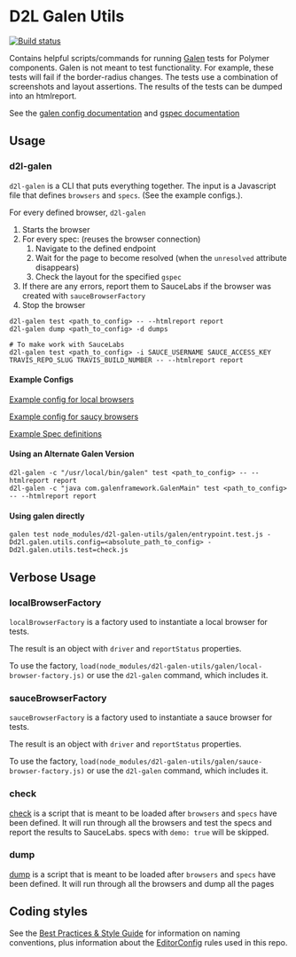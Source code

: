 # D2L Galen Utils
[![Build status][ci-image]][ci-url]

Contains helpful scripts/commands for running [Galen][Galen] tests for Polymer components.
Galen is not meant to test functionality. For example, these tests will fail if the
border-radius changes. The tests use a combination of screenshots and layout assertions.
The results of the tests can be dumped into an htmlreport.

See the [galen config documentation][GalenConfig] and [gspec documentation][GalenSpec]

## Usage

### d2l-galen

`d2l-galen` is a CLI that puts everything together. The input is a Javascript file
that defines `browsers` and `specs`. (See the example configs.).

For every defined browser, `d2l-galen`

1. Starts the browser
2. For every spec: (reuses the browser connection)
   1. Navigate to the defined endpoint
   2. Wait for the page to become resolved (when the `unresolved` attribute disappears)
   3. Check the layout for the specified `gspec`
3. If there are any errors, report them to SauceLabs if the browser was created with `sauceBrowserFactory`
4. Stop the browser

```
d2l-galen test <path_to_config> -- --htmlreport report
d2l-galen dump <path_to_config> -d dumps

# To make work with SauceLabs
d2l-galen test <path_to_config> -i SAUCE_USERNAME SAUCE_ACCESS_KEY TRAVIS_REPO_SLUG TRAVIS_BUILD_NUMBER -- --htmlreport report
```

#### Example Configs

[Example config for local browsers](example/galen.local.config.js)

[Example config for saucy browsers](example/galen.sauce.config.js)

[Example Spec definitions](example/galen.common.config.js)

#### Using an Alternate Galen Version

```
d2l-galen -c "/usr/local/bin/galen" test <path_to_config> -- --htmlreport report
d2l-galen -c "java com.galenframework.GalenMain" test <path_to_config> -- --htmlreport report
```

#### Using galen directly

```
galen test node_modules/d2l-galen-utils/galen/entrypoint.test.js -Dd2l.galen.utils.config=<absolute_path_to_config> -Dd2l.galen.utils.test=check.js
```

## Verbose Usage

### localBrowserFactory

`localBrowserFactory` is a factory used to instantiate a local browser for tests.

The result is an object with `driver` and `reportStatus` properties.

To use the factory, `load(node_modules/d2l-galen-utils/galen/local-browser-factory.js)`
or use the `d2l-galen` command, which includes it.

### sauceBrowserFactory

`sauceBrowserFactory` is a factory used to instantiate a sauce browser for tests.

The result is an object with `driver` and `reportStatus` properties.

To use the factory, `load(node_modules/d2l-galen-utils/galen/sauce-browser-factory.js)`
or use the `d2l-galen` command, which includes it.

### check

[check](galen/check.js) is a script that is meant to be loaded after `browsers` and `specs` have been defined.
It will run through all the browsers and test the specs and report the results to SauceLabs. specs with `demo: true`
will be skipped.

### dump

[dump](galen/dump.js) is a script that is meant to be loaded after `browsers` and `specs` have been defined.
It will run through all the browsers and dump all the pages

## Coding styles

See the [Best Practices & Style Guide](https://github.com/Brightspace/valence-ui-docs/wiki/Best-Practices-&-Style-Guide) for information on naming conventions, plus information about the [EditorConfig](http://editorconfig.org) rules used in this repo.

[ci-url]: https://travis-ci.org/Brightspace/d2l-galen-utils
[ci-image]: https://img.shields.io/travis-ci/Brightspace/d2l-galen-utils.svg
[Galen]: http://galenframework.com/
[GalenConfig]: http://galenframework.com/docs/getting-started-configuration/
[GalenSpec]: http://galenframework.com/docs/reference-galen-spec-language-guide/
